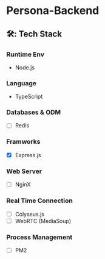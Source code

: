 # Persona-Backend

## 🛠: Tech Stack

### Runtime Env
- Node.js

### Language
- TypeScript

### Databases & ODM
- [ ] Redis

### Framworks
- [x] Express.js

### Web Server
- [ ] NginX

### Real Time Connection
- [ ] Colyseus.js
- [ ] WebRTC (MediaSoup)

### Process Management
- [ ] PM2